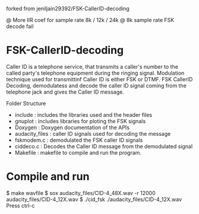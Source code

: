 forked from jeniljain29392/FSK-CallerID-decoding

@ More IIR coef for sample rate 8k / 12k / 24k
@ 8k sample rate FSK decode fail

# FSK-CallerID-decoding

Caller ID  is a telephone service, that transmits a caller's number to the called party's telephone equipment
during the ringing signal. Modulation technique used for transmittinf Caller ID is either FSK or DTMF.
FSK CallerID Decoding, demodulatess and decode the caller ID signal coming from the telephone jack and gives
the Caller ID message. 

Folder Structure
- include         : includes the libraries used and the header files
- gnuplot         : includes libraries for ploting the FSK signals
- Doxygen         : Doxygen documentation of the APIs
- audacity_files  : caller ID signals used for decoding the message
- fskmodem.c      : demodulated the FSK caller ID signals
- ciddeco.c       : Decodes the Caller ID message from the demodulated signal
- Makefile        : makefile to compile and run the program.
  
# Compile and run

$ make wavfile
$ sox audacity_files/CID-4_48X.wav -r 12000 audacity_files/CID-4_12X.wav
$ ./cid_fsk ./audacity_files/CID-4_12X.wav
	Press ctrl-c


